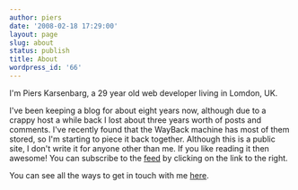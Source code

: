 ```yaml
---
author: piers
date: '2008-02-18 17:29:00'
layout: page
slug: about
status: publish
title: About
wordpress_id: '66'
---
```


I'm Piers Karsenbarg, a 29 year old web developer living in Lomdon, UK.

I've been keeping a blog for about eight years now, although due to a crappy
host a while back I lost about three years worth of posts and comments. I've
recently found that the WayBack machine has most of them stored, so I'm
starting to piece it back together. Although this is a public site, I don't
write it for anyone other than me. If you like reading it then awesome! You
can subscribe to the [feed](http://piersonthe.net/feed) by clicking on the
link to the right.

You can see all the ways to get in touch with me [here](/contact/).

